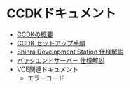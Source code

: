 CCDKドキュメント
====


* [CCDKの概要](./Overview.ja.md)
* [CCDK セットアップ手順](./Setup.ja.md)
* [Shinra Development Station 仕様解説](./SDS_Overview.ja.md)
* [バックエンドサーバー 仕様解説](./backend_Overview.ja.md)
* VCE関連ドキュメント
  * エラーコード






